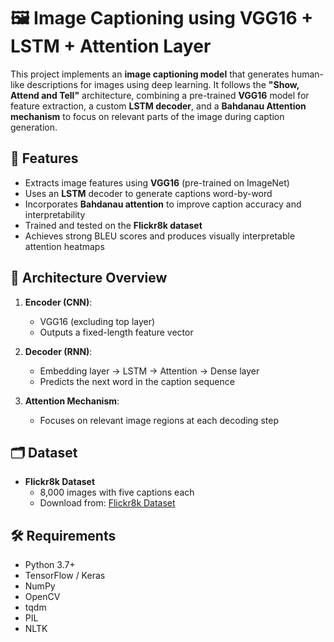 # 🖼️ Image Captioning using VGG16 + LSTM + Attention Layer

This project implements an **image captioning model** that generates human-like descriptions for images using deep learning. It follows the **"Show, Attend and Tell"** architecture, combining a pre-trained **VGG16** model for feature extraction, a custom **LSTM decoder**, and a **Bahdanau Attention mechanism** to focus on relevant parts of the image during caption generation.

## 📌 Features

- Extracts image features using **VGG16** (pre-trained on ImageNet)
- Uses an **LSTM** decoder to generate captions word-by-word
- Incorporates **Bahdanau attention** to improve caption accuracy and interpretability
- Trained and tested on the **Flickr8k dataset**
- Achieves strong BLEU scores and produces visually interpretable attention heatmaps

## 🧠 Architecture Overview

1. **Encoder (CNN)**:  
   - VGG16 (excluding top layer)
   - Outputs a fixed-length feature vector

2. **Decoder (RNN)**:  
   - Embedding layer → LSTM → Attention → Dense layer
   - Predicts the next word in the caption sequence

3. **Attention Mechanism**:  
   - Focuses on relevant image regions at each decoding step

## 🗂️ Dataset

- **Flickr8k Dataset**  
  - 8,000 images with five captions each  
  - Download from: [Flickr8k Dataset](https://forms.illinois.edu/sec/1713398)

## 🛠️ Requirements

- Python 3.7+
- TensorFlow / Keras
- NumPy
- OpenCV
- tqdm
- PIL
- NLTK
